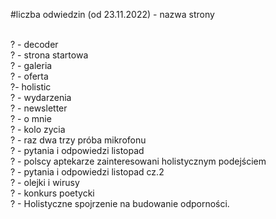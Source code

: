 #liczba odwiedzin (od 23.11.2022) - nazwa strony <br>&nbsp;<br>

<span id="baster0stats">?</span> - decoder <br>
<span id="baster1stats">?</span> - strona startowa <br>
<span id="baster2stats">?</span> - galeria <br>
<span id="baster3stats">?</span> - oferta <br>
<span id="baster4stats">?</span>- holistic <br>
<span id="baster5stats">?</span> - wydarzenia <br>
<span id="baster6stats">?</span> - newsletter <br>
<span id="baster7stats">?</span> - o mnie <br>
<span id="baster8stats">?</span> - kolo zycia <br>
<span id="baster9stats">?</span> - raz dwa trzy próba mikrofonu <br>
<span id="baster10stats">?</span> - pytania i odpowiedzi listopad <br>
<span id="baster11stats">?</span> - polscy aptekarze zainteresowani holistycznym podejściem <br>
<span id="baster12stats">?</span> - pytania i odpowiedzi listopad cz.2 <br>
<span id="baster13stats">?</span> - olejki i wirusy <br>
<span id="baster14stats">?</span> - konkurs poetycki<br>
<span id="baster15stats">?</span> - Holistyczne spojrzenie na budowanie odporności.<br>



<script>
function licznikodw(koncowka) {
var xhr4 = new XMLHttpRequest();
var url4 = "https://uz.mobilnyfarmaceuta.pl/" + koncowka;
xhr4.open("POST", url4, true);
xhr4.setRequestHeader("Content-Type", "application/json; charset=utf-8");
xhr4.setRequestHeader("Data-Type", "json");

xhr4.onreadystatechange = function () {
    if (xhr4.readyState === 4 && xhr4.status === 200) {
        var json = JSON.parse(xhr4.responseText);
        var compare4 = json.info;
        document.getElementById(koncowka).innerHTML = compare4;
    }

}

var data4 = JSON.stringify('{"wtf": "logowanie"}');
xhr4.send(data4);


};

licznikodw("baster0stats"); 
licznikodw("baster1stats"); 
licznikodw("baster2stats"); 
licznikodw("baster3stats"); 
licznikodw("baster4stats"); 
licznikodw("baster5stats"); 
licznikodw("baster6stats"); 
licznikodw("baster7stats");
licznikodw("baster8stats"); 
licznikodw("baster9stats"); 
licznikodw("baster10stats"); 
licznikodw("baster11stats"); 
licznikodw("baster12stats"); 
licznikodw("baster13stats"); 
licznikodw("baster14stats"); 
licznikodw("baster15stats"); 
  
</script>
